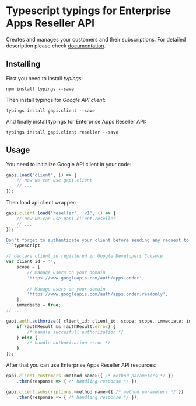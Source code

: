# Typescript typings for Enterprise Apps Reseller API
Creates and manages your customers and their subscriptions.
For detailed description please check [documentation](https://developers.google.com/google-apps/reseller/).

## Installing

First you need to install *typings*:
```
npm install typings --save 
```

Then install typings for *Google API client*:
```
typings install gapi.client --save 
```

And finally install typings for Enterprise Apps Reseller API:
```
typings install gapi.client.reseller --save 
```

## Usage

You need to initialize Google API client in your code:
```typescript
gapi.load("client", () => { 
    // now we can use gapi.client
    // ... 
});
```

Then load api client wrapper:
```typescript
gapi.client.load('reseller', 'v1', () => {
    // now we can use gapi.client.reseller
    // ... 
});```

Don't forget to authenticate your client before sending any request to resources:
```typescript

// declare client_id registered in Google Developers Console
var client_id = '',
    scope = [     
        // Manage users on your domain
        'https://www.googleapis.com/auth/apps.order',
    
        // Manage users on your domain
        'https://www.googleapis.com/auth/apps.order.readonly',
    ],
    immediate = true;
// ...

gapi.auth.authorize({ client_id: client_id, scope: scope, immediate: immediate }, authResult => {
    if (authResult && !authResult.error) {
        /* handle succesfull authorization */
    } else {
        /* handle authorization error */
    }
});            
```

After that you can use Enterprise Apps Reseller API resources:

```typescript
gapi.client.customers.<method name>({ /* method parameters */ })
    .then(response => { /* handling response */ });

gapi.client.subscriptions.<method name>({ /* method parameters */ })
    .then(response => { /* handling response */ });
```